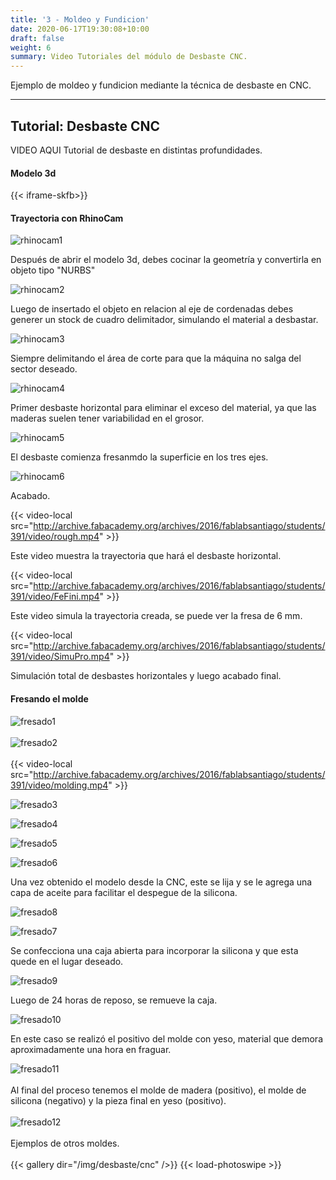 ```yaml
---
title: '3 - Moldeo y Fundicion'
date: 2020-06-17T19:30:08+10:00
draft: false
weight: 6
summary: Video Tutoriales del módulo de Desbaste CNC.
---
```


Ejemplo de moldeo y fundicion mediante la técnica de desbaste en CNC. 

---

## Tutorial: Desbaste CNC

VIDEO AQUI
Tutorial de desbaste en distintas profundidades.

#### Modelo 3d

{{< iframe-skfb>}}

#### Trayectoria con RhinoCam

![rhinocam1](/img/desbaste/RHI4.png)

Después de abrir el modelo 3d, debes cocinar la geometría y convertirla en objeto tipo "NURBS"

![rhinocam2](/img/desbaste/RHI6.png)

Luego de insertado el objeto en relacion al eje de cordenadas debes generer un stock de cuadro delimitador, simulando el material a desbastar.

![rhinocam3](/img/desbaste/RHI2.png)

Siempre delimitando el área de corte para que la máquina no salga del sector deseado.

![rhinocam4](/img/desbaste/RHI5.png)

Primer desbaste horizontal para eliminar el exceso del material, ya que las maderas suelen tener variabilidad en el grosor.

![rhinocam5](/img/desbaste/RHI3.png)

El desbaste comienza fresanmdo la superficie en los tres ejes.

![rhinocam6](/img/desbaste/RHI1.png)

Acabado.

{{< video-local src="http://archive.fabacademy.org/archives/2016/fablabsantiago/students/391/video/rough.mp4" >}}

Este video muestra la trayectoria que hará el desbaste horizontal.

{{< video-local src="http://archive.fabacademy.org/archives/2016/fablabsantiago/students/391/video/FeFini.mp4" >}}

Este video simula la trayectoria creada, se puede ver la fresa de 6 mm.

{{< video-local src="http://archive.fabacademy.org/archives/2016/fablabsantiago/students/391/video/SimuPro.mp4" >}}

Simulación total de desbastes horizontales y luego acabado final.

#### Fresando el molde

![fresado1](/img/desbaste/cnc/mold1.jpg)
\
\
![fresado2](/img/desbaste/cnc/mold2.jpg)
\
\
{{< video-local src="http://archive.fabacademy.org/archives/2016/fablabsantiago/students/391/video/molding.mp4" >}}

![fresado3](/img/desbaste/cnc/mold3.jpg)

![fresado4](/img/desbaste/cnc/mold4.jpg)

![fresado5](/img/desbaste/cnc/mold5.jpg)

![fresado6](/img/desbaste/cnc/mold6.jpg)

Una vez obtenido el modelo desde la CNC, este se lija y se le agrega una capa de aceite para facilitar el despegue de la silicona.

![fresado8](/img/desbaste/cnc/mold8.jpg)

![fresado7](/img/desbaste/cnc/mold7.jpg)

Se confecciona una caja abierta para incorporar la silicona y que esta quede en el lugar deseado.


![fresado9](/img/desbaste/cnc/mold9.jpg)

Luego de 24 horas de reposo, se remueve la caja.

![fresado10](/img/desbaste/cnc/mold10.jpg)

En este caso se realizó el positivo del molde con yeso, material que demora aproximadamente una hora en fraguar.

![fresado11](/img/desbaste/cnc/mold11.jpg)
\
\
Al final del proceso tenemos el molde de madera (positivo), el molde de silicona (negativo) y la pieza final en yeso (positivo).
\
\
![fresado12](/img/desbaste/cnc/mold12.jpg)
\
\
Ejemplos de otros moldes.
\
\
{{< gallery dir="/img/desbaste/cnc" />}} {{< load-photoswipe >}}